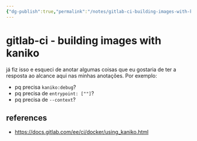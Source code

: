 ```yaml
---
{"dg-publish":true,"permalink":"/notes/gitlab-ci-building-images-with-kaniko/","dgHomeLink":true,"dgPassFrontmatter":false,"dgShowBacklinks":true,"dgShowLocalGraph":false}
---
```


# gitlab-ci - building images with kaniko

já fiz isso e esqueci de anotar algumas coisas que eu gostaria de ter a resposta ao alcance aqui nas minhas anotações. Por exemplo:

- pq precisa `kaniko:debug`?
- pq precisa de `entrypoint: [""]`?
- pq precisa de `--context`?


## references

- <https://docs.gitlab.com/ee/ci/docker/using_kaniko.html>
